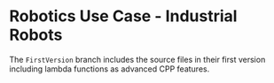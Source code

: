 # Robotics Use Case - Industrial Robots
The `FirstVersion` branch includes the source files in their first version including lambda functions as advanced CPP features.